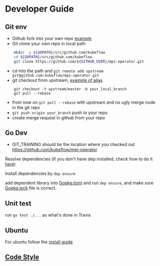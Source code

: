 
# Developer Guide

## Git env

* Github fork into your own repo [example](https://github.com/jq/mpi-operator/)
* Git clone your own repo in local path
```sh
    mkdir -p ${GOPATH}/src/github.com/kubeflow
    cd ${GOPATH}/src/github.com/kubeflow
    git clone https://github.com/${GITHUB_USER}/mpi-operator.git
```
* cd into the path and `git remote add upstream git@github.com:kubeflow/mpi-operator.git`
* git checkout from upstream, [example of alias](https://github.com/jq/mac/blob/e3b84d39cfdf37e8f9e0440d7a5bd98b992cf55e/git.sh#L70)
```
	git checkout -t upstream/master -b your_local_branch
	git pull --rebase
```
* from now on `git pull --rebase` with upstream and no ugly merge node in the git repo
* `git push origin your_branch` push to your repo
* create merge request in github from your repo

## Go Dev

* GIT_TRAINING should be the location where you checked out https://github.com/kubeflow/mpi-operator

Resolve dependencies (if you don't have dep installed, check how to do it [here](https://github.com/golang/dep))

Install dependencies by `dep ensure`

add dependent library into [Gopkg.toml](https://github.com/kubeflow/mpi-operator/blob/master/Gopkg.toml)
and run `dep ensure`, and make sure [Gopkg.lock](https://github.com/kubeflow/mpi-operator/blob/master/Gopkg.lock) file is correct.

## Unit test
run `go test ./...` as what's done in Travis

## Ubuntu

For ubuntu follow the [install guide](https://github.com/golang/go/wiki/Ubuntu)

## [Code Style](https://github.com/golang/go/wiki/CodeReviewComments)
